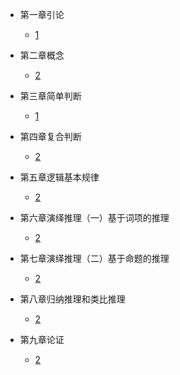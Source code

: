 * 第一章引论
  * [1](pages/Index.md)


* 第二章概念
  * [2](pages/Index.md)


* 第三章简单判断
  * [1](pages/Index.md)


* 第四章复合判断
  * [2](pages/Index.md)


* 第五章逻辑基本规律
  * [2](pages/Index.md)



* 第六章演绎推理（一）基于词项的推理
  * [2](pages/Index.md)



* 第七章演绎推理（二）基于命题的推理
  * [2](pages/Index.md)



* 第八章归纳推理和类比推理
  * [2](pages/Index.md)


* 第九章论证
  * [2](pages/Index.md)